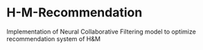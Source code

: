 # H-M-Recommendation
Implementation of Neural Collaborative Filtering model to optimize recommendation system of H&M
